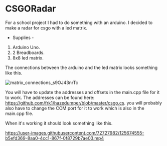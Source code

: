 # CSGORadar
For a school project I had to do something with an arduino.
I decided to make a radar for csgo with a led matrix. 


- Supplies -
1) Arduino Uno.
2) 2 Breadboards.
3) 8x8 led matrix.



The connections between the arduino and the led matrix looks something like this.

![matrix_connections_s9OJ43nrTc](https://user-images.githubusercontent.com/72727982/125671026-eb9f9444-7319-46c8-aeb2-b57ba0ce3d87.jpg)

You will have to update the addresses and offsets in the main.cpp file for it to work.
The addresses can be found here: https://github.com/frk1/hazedumper/blob/master/csgo.cs.
you will probably also have to change the COM port for it to work which is also in the main.cpp file.


When it's working it should look something like this.

https://user-images.githubusercontent.com/72727982/125674555-b5efd369-8aa0-4cc1-867f-0f8729b7ae03.mp4

